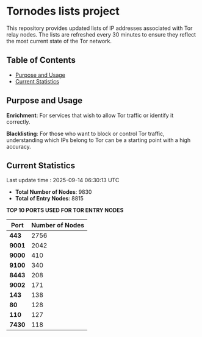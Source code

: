 # Tornodes lists project

This repository provides updated lists of IP addresses associated with Tor relay nodes. The lists are refreshed every 30 minutes to ensure they reflect the most current state of the Tor network.

## Table of Contents

- [Purpose and Usage](#purpose-and-usage)
- [Current Statistics](#current-statistics)


## Purpose and Usage

**Enrichment**: For services that wish to allow Tor traffic or identify it correctly.

**Blacklisting**: For those who want to block or control Tor traffic, understanding which IPs belong to Tor can be a starting point with a high accuracy.

## Current Statistics

Last update time : 2025-09-14 06:30:13 UTC

- **Total Number of Nodes**: 9830
- **Total of Entry Nodes**: 8815

**TOP 10 PORTS USED FOR TOR ENTRY NODES**

| **Port** | **Number of Nodes** |
|------|-----------------|
| **443**   | 2756  |
| **9001**   | 2042  |
| **9000**   | 410  |
| **9100**   | 340  |
| **8443**   | 208  |
| **9002**   | 171  |
| **143**   | 138  |
| **80**   | 128  |
| **110**   | 127  |
| **7430**   | 118  |

